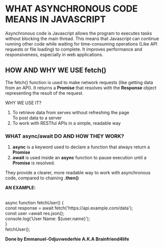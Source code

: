 <h1> WHAT ASYNCHRONOUS CODE MEANS IN JAVASCRIPT</h1>
<p> Asynchronous code is Javascript allows the program to executes tasks without blocking the main thread. This means that Javascript can continue running other code while waiting for time-consuming operations (Like API requests or file loading) to complete. It improves performance and responsiveness, especially in web applications.

<h2>HOW AND WHY WE USE fetch()</h2>
<p>The fetch() function is used to make network requests (like getting data from an API). It returns a <b>Promise</b> that resolves with the <b>Response</b> object representing the result of the request.
<p>WHY WE USE IT?</p>
<ol>
<li>To retrieve data from serves without refreshing the page</li>
<div>To post data to a server</li>
<li>To work with RESTful APIs in a simple, readable way</li>
</ol>

<h3>WHAT async/await DO AND HOW THEY WORK?</h3>
<ol>
<li><b>async</b> is a keyword used to declare a function that always return a <b>Promise</b></li>
<li><b>await</b> is used inside an <b>async</b> function to pause execution until a <b>Promise</b> is resolved.</li>
</ol>
They provide a clearer, more readable way to work with asynchronous code, compared to chaining <b>.then()</b>

<p><b>AN EXAMPLE:</b></p><br>
async function fetchUser() { <br>
    const response = await fetch('https://api.example.com/data'); <br>
    const user =await res.json(); <br>
    console.log('User Name: ${user.name}'); <br>
}<br>
fetchUser(); <br>

<p><b>Done by Emmanuel-Odjuvwederhie A.K.A Brainfriend4life</b></p>
